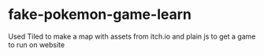 # fake-pokemon-game-learn

Used Tiled to make a map with assets from itch.io and plain js to get a game to run on website
